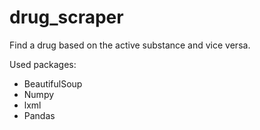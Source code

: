 # drug_scraper
Find a drug based on the active substance and vice versa.


Used packages:
- BeautifulSoup
- Numpy
- lxml
- Pandas
